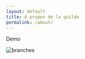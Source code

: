```yaml
---
layout: default
title: A propos de la guilde
permalink: /about/
---
```


Demo

![branches](https://docs.github.com/assets/cb-23923/mw-1440/images/help/repository/branching.webp)